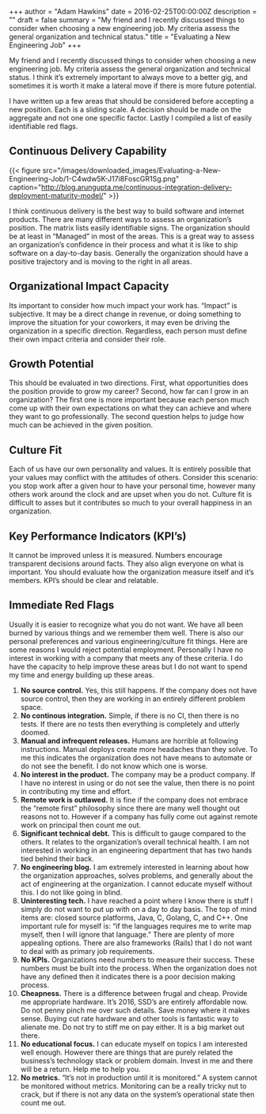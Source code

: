 +++
author = "Adam Hawkins"
date = 2016-02-25T00:00:00Z
description = ""
draft = false
summary = "My friend and I recently discussed things to consider when choosing a new engineering job. My criteria assess the general organization and technical status."
title = "Evaluating a New Engineering Job"
+++

My friend and I recently discussed things to consider when choosing a
new engineering job. My criteria assess the general organization and
technical status. I think it’s extremely important to always move to a
better gig, and sometimes it is worth it make a lateral move if there
is more future potential.

I have written up a few areas that should be considered before
accepting a new position. Each is a sliding scale. A decision should
be made on the aggregate and not one one specific factor. Lastly I
compiled a list of easily identifiable red flags.

## Continuous Delivery Capability

{{< figure src="/images/downloaded_images/Evaluating-a-New-Engineering-Job/1-C4wdw5K-J17i8FoscGR1Sg.png" caption="http://blog.arungupta.me/continuous-integration-delivery-deployment-maturity-model/" >}}

I think continuous delivery is the best way to build software and
internet products. There are many different ways to assess an
organization’s position. The matrix lists easily identifiable signs.
The organization should be at least in “Managed” in most of the areas.
This is a great way to assess an organization’s confidence in their
process and what it is like to ship software on a day-to-day basis.
Generally the organization should have a positive trajectory and is
moving to the right in all areas.

## Organizational Impact Capacity

Its important to consider how much impact your work has. “Impact” is
subjective. It may be a direct change in revenue, or doing something
to improve the situation for your coworkers, it may even be driving
the organization in a specific direction. Regardless, each person must
define their own impact criteria and consider their role.

## Growth Potential

This should be evaluated in two directions. First, what opportunities
does the position provide to grow my career? Second, how far can I
grow in an organization? The first one is more important because each
person much come up with their own expectations on what they can
achieve and where they want to go professionally. The second question
helps to judge how much can be achieved in the given position.

## Culture Fit

Each of us have our own personality and values. It is entirely
possible that your values may conflict with the attitudes of others.
Consider this scenario: you stop work after a given hour to have your
personal time, however many others work around the clock and are upset
when you do not. Culture fit is difficult to asses but it contributes
so much to your overall happiness in an organization.

## Key Performance Indicators (KPI’s)

It cannot be improved unless it is measured. Numbers encourage
transparent decisions around facts. They also align everyone on what
is important. You should evaluate how the organization measure itself
and it’s members. KPI’s should be clear and relatable.

## Immediate Red Flags

Usually it is easier to recognize what you do not want. We have all
been burned by various things and we remember them well. There is also
our personal preferences and various engineering/culture fit things.
Here are some reasons I would reject potential employment. Personally
I have no interest in working with a company that meets any of these
criteria. I do have the capacity to help improve these areas but I do
not want to spend my time and energy building up these areas.

1. **No source control.** Yes, this still happens. If the company does
   not have source control, then they are working in an entirely
   different problem space.
2. **No continous integration.** Simple, if there is no CI, then there
   is no tests. If there are no tests then everything is completely
   and utterly doomed.
3. **Manual and infrequent releases.** Humans are horrible at
   following instructions. Manual deploys create more headaches than
   they solve. To me this indicates the organization does not have
   means to automate or do not see the benefit. I do not know which
   one is worse.
4. **No interest in the product.** The company may be a product
   company. If I have no interest in using or do not see the value,
   then there is no point in contributing my time and effort.
5. **Remote work is outlawed.** It is fine if the company does not
   embrace the “remote first” philosophy since there are many well
   thought out reasons not to. However if a company has fully come out
   against remote work on principal then count me out.
6. **Significant technical debt.** This is difficult to gauge compared
   to the others. It relates to the organization’s overall technical
   health. I am not interested in working in an engineering department
   that has two hands tied behind their back.
7. **No engineering blog.** I am extremely interested in learning
   about how the organization approaches, solves problems, and
   generally about the act of engineering at the organization. I
   cannot educate myself without this. I do not like going in blind.
8. **Uninteresting tech.** I have reached a point where I know there
   is stuff I simply do not want to put up with on a day to day basis.
   The top of mind items are: closed source platforms, Java, C,
   Golang, C, and C++. One important rule for myself is: “if the
   languages requires me to write map myself, then I will ignore that
   language.” There are plenty of more appealing options. There are
   also frameworks (Rails) that I do not want to deal with as primary
   job requirements.
9. **No KPIs.** Organizations need numbers to measure their success.
   These numbers must be built into the process. When the organization
   does not have any defined then it indicates there is a poor
   decision making process.
10. **Cheapness.** There is a difference between frugal and cheap.
    Provide me appropriate hardware. It’s 2016, SSD’s are entirely
    affordable now. Do not penny pinch me over such details. Save
    money where it makes sense. Buying cut rate hardware and other
    tools is fantastic way to alienate me. Do not try to stiff me on
    pay either. It is a big market out there.
11. **No educational focus.** I can educate myself on topics I am
    interested well enough. However there are things that are purely
    related the business’s technology stack or problem domain. Invest
    in me and there will be a return. Help me to help you.
12. **No metrics.** “It’s not in production until it is monitored.” A
    system cannot be monitored without metrics. Monitoring can be a
    really tricky nut to crack, but if there is not any data on the
    system’s operational state then count me out.
